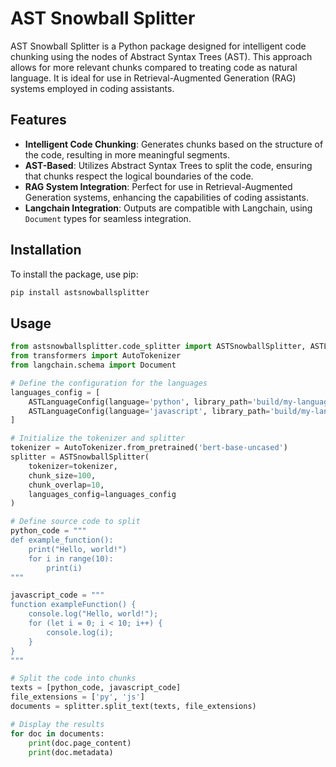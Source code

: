 # AST Snowball Splitter

AST Snowball Splitter is a Python package designed for intelligent code chunking using the nodes of Abstract Syntax Trees (AST). This approach allows for more relevant chunks compared to treating code as natural language. It is ideal for use in Retrieval-Augmented Generation (RAG) systems employed in coding assistants.

## Features

- **Intelligent Code Chunking**: Generates chunks based on the structure of the code, resulting in more meaningful segments.
- **AST-Based**: Utilizes Abstract Syntax Trees to split the code, ensuring that chunks respect the logical boundaries of the code.
- **RAG System Integration**: Perfect for use in Retrieval-Augmented Generation systems, enhancing the capabilities of coding assistants.
- **Langchain Integration**: Outputs are compatible with Langchain, using `Document` types for seamless integration.

## Installation

To install the package, use pip:

```bash
pip install astsnowballsplitter
```

## Usage

```python
from astsnowballsplitter.code_splitter import ASTSnowballSplitter, ASTLanguageConfig
from transformers import AutoTokenizer
from langchain.schema import Document

# Define the configuration for the languages
languages_config = [
    ASTLanguageConfig(language='python', library_path='build/my-languages.so', grammar_path='tree-sitter-python'),
    ASTLanguageConfig(language='javascript', library_path='build/my-languages.so', grammar_path='tree-sitter-javascript')
]

# Initialize the tokenizer and splitter
tokenizer = AutoTokenizer.from_pretrained('bert-base-uncased')
splitter = ASTSnowballSplitter(
    tokenizer=tokenizer,
    chunk_size=100,
    chunk_overlap=10,
    languages_config=languages_config
)

# Define source code to split
python_code = """
def example_function():
    print("Hello, world!")
    for i in range(10):
        print(i)
"""

javascript_code = """
function exampleFunction() {
    console.log("Hello, world!");
    for (let i = 0; i < 10; i++) {
        console.log(i);
    }
}
"""

# Split the code into chunks
texts = [python_code, javascript_code]
file_extensions = ['py', 'js']
documents = splitter.split_text(texts, file_extensions)

# Display the results
for doc in documents:
    print(doc.page_content)
    print(doc.metadata)
```
